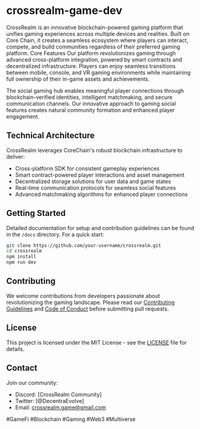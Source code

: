# crossrealm-game-dev
CrossRealm is an innovative blockchain-powered gaming platform that unifies gaming experiences across multiple devices and realities. Built on Core Chain, it creates a seamless ecosystem where players can interact, compete, and build communities regardless of their preferred gaming platform.
Core Features
Our platform revolutionizes gaming through advanced cross-platform integration, powered by smart contracts and decentralized infrastructure. Players can enjoy seamless transitions between mobile, console, and VR gaming environments while maintaining full ownership of their in-game assets and achievements.

The social gaming hub enables meaningful player connections through blockchain-verified identities, intelligent matchmaking, and secure communication channels. Our innovative approach to gaming social features creates natural community formation and enhanced player engagement.

## Technical Architecture

CrossRealm leverages CoreChain's robust blockchain infrastructure to deliver:
- Cross-platform SDK for consistent gameplay experiences
- Smart contract-powered player interactions and asset management
- Decentralized storage solutions for user data and game states
- Real-time communication protocols for seamless social features
- Advanced matchmaking algorithms for enhanced player connections

## Getting Started

Detailed documentation for setup and contribution guidelines can be found in the `/docs` directory. For a quick start:

```bash
git clone https://github.com/your-username/crossrealm.git
cd crossrealm
npm install
npm run dev
```

## Contributing

We welcome contributions from developers passionate about revolutionizing the gaming landscape. Please read our [Contributing Guidelines](CONTRIBUTING.md) and [Code of Conduct](CODE_OF_CONDUCT.md) before submitting pull requests.

## License

This project is licensed under the MIT License - see the [LICENSE](LICENSE.md) file for details.

## Contact

Join our community:
- Discord: [CrossRealm Community]
- Twitter: [@DecentraEvolve]
- Email: crossrealm.game@gmail.com

#GameFi #Blockchain #Gaming #Web3 #Multiverse
